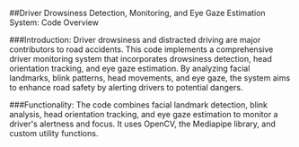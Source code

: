 ##Driver Drowsiness Detection, Monitoring, and Eye Gaze Estimation System: Code Overview

###Introduction:
Driver drowsiness and distracted driving are major contributors to road accidents. This code implements a comprehensive driver monitoring system that incorporates drowsiness detection, head orientation tracking, and eye gaze estimation. By analyzing facial landmarks, blink patterns, head movements, and eye gaze, the system aims to enhance road safety by alerting drivers to potential dangers.

###Functionality:
The code combines facial landmark detection, blink analysis, head orientation tracking, and eye gaze estimation to monitor a driver's alertness and focus. It uses OpenCV, the Mediapipe library, and custom utility functions.
